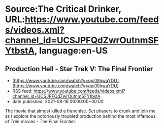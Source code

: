 # Source:The Critical Drinker, URL:https://www.youtube.com/feeds/videos.xml?channel_id=UCSJPFQdZwrOutnmSFYtbstA, language:en-US

## Production Hell - Star Trek V: The Final Frontier
 - [https://www.youtube.com/watch?v=opi09hwaYDU](https://www.youtube.com/watch?v=opi09hwaYDU)
 - RSS feed: https://www.youtube.com/feeds/videos.xml?channel_id=UCSJPFQdZwrOutnmSFYtbstA
 - date published: 2021-08-16 00:00:00+00:00

The movie that almost killed a franchise. Set phasers to drunk and join me as I explore the notoriously troubled production behind the most infamous of Trek movies - The Final Frontier.

